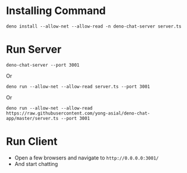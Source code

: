 # Installing Command

```
deno install --allow-net --allow-read -n deno-chat-server server.ts
```

# Run Server

```
deno-chat-server --port 3001
```
Or
```
deno run --allow-net --allow-read server.ts --port 3001
```
Or
```
deno run --allow-net --allow-read https://raw.githubusercontent.com/yong-asial/deno-chat-app/master/server.ts --port 3001
```


# Run Client

- Open a few browsers and navigate to `http://0.0.0.0:3001/`
- And start chatting

